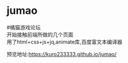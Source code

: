 # jumao
#橘猫游戏论坛  <br>
开始接触前端所做的几个页面<br>
用了html+css+js+jq,animate库,百度富文本编译器<br>


预览地址:https://kuro233333.github.io/jumao/
